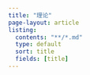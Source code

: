 ```yaml
---
title: "理论"
page-layout: article
listing:
  contents: "**/*.md"
  type: default
  sort: title
  fields: [title]
---
```

